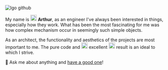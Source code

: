 ![lgo github](https://user-images.githubusercontent.com/61030079/88207721-8049ed80-cc50-11ea-93ec-a33e214f0b7c.png)

My name is <img src="https://user-images.githubusercontent.com/61030079/88273604-bb90fe80-ccda-11ea-84bf-ce87118c0ab9.gif" height="20"/> <strong>Arthur</strong>, as an engineer I've always been interested in things, especially how they work.
What has been the most fascinating for me was how complex mechanism occur in seemingly such simple objects.

As an architect, the functionality and aesthetics of the projects are most important to me.
The pure code and <img src="https://user-images.githubusercontent.com/61030079/88274412-f7789380-ccdb-11ea-84fa-355bfb6dc335.gif" height="20"/> excellent <img src="https://user-images.githubusercontent.com/61030079/88274412-f7789380-ccdb-11ea-84fa-355bfb6dc335.gif" height="20"/> result is an ideal to which I strive.

💬 Ask me about anything and [have a good one](https://youtu.be/e4Ao-iNPPUc)!
